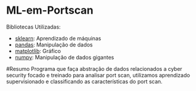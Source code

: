 # ML-em-Portscan

Bibliotecas Utilizadas:

* [sklearn](https://scikit-learn.org/stable/): Aprendizado de máquinas
* [pandas](https://pandas.pydata.org/docs/): Manipulação de dados
* [matplotlib](https://matplotlib.org/stable/index.html): Gráfico
* [numpy](https://numpy.org/doc/stable/): Manipulação de dados gigantes

#Resumo
Programa que faça abstração de dados relacionados a cyber security focado e treinado para analisar port scan, utilizamos aprendizado supervisionado e classificando as características do port scan.
